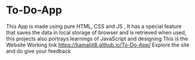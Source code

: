 # To-Do-App
This App is made using pure HTML, CSS and JS , It has a special feature that saves the data in local storage of browser and is retrieved when used, this projects also portrays learnings of JavaScript and designing
This is the Website Working link  https://kamaljit8.github.io/To-Do-App/
Explore the site and do give your feedback 
